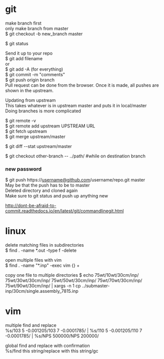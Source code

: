 # git
make branch first  
only make branch from master  
$ git checkout -b new_branch master  

$ git status

Send it up to your repo  
$ git add filename  
or  
$ git add -A (for everything)  
$ git commit -m "comments"  
$ git push origin branch  
Pull request can be done from the browser. Once it is made, all pushes are shown in the upstream.  

Updating from upstream  
This takes whatever is in upstream master and puts it in local/master  
Doing branches is more complicated  

$ git remote -v  
$ git remote add upstream UPSTREAM URL   
$ git fetch upstream  
$ git merge upstream/master  

$ git diff --stat upstream/master  

$ git checkout other-branch -- ../path/ #while on destination branch  

### new password
$ git push https://username@github.com/username/repo.git master  
May be that the push has to be to master  
Deleted directory and cloned again  
Make sure to git status and push up anything new

http://dont-be-afraid-to-commit.readthedocs.io/en/latest/git/commandlinegit.html  

# linux
delete matching files in subdirectories  
$ find . -name \*.out -type f -delete

open multiple files with vim  
$ find . -name "*.inp" -exec vim {} +

copy one file to multiple directories
$ echo 75wt/10wt/30cm/inp/ 75wt/30wt/30cm/inp/ 75wt/50wt/30cm/inp/ 75wt/70wt/30cm/inp/ 75wt/90wt/30cm/inp/ | xargs -n 1 cp ../submaster-inp/30cm/single.assembly_7815.inp

# vim
multiple find and replace  
%s/103    5 -0.001205/103    7 -0.0001785/ | %s/110    5 -0.001205/110    7 -0.0001785/ | %s/NPS    500000/NPS    200000/

global find and replace with confirmation  
%s/find this string/replace with this string/gc

